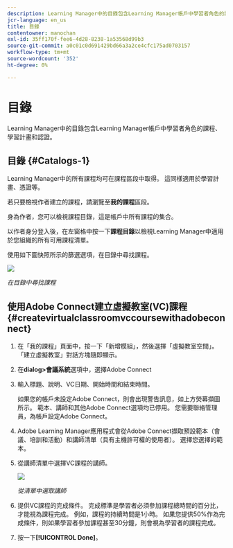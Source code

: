 ```yaml
---
description: Learning Manager中的目錄包含Learning Manager帳戶中學習者角色的課程、學習計畫和認證。
jcr-language: en_us
title: 目錄
contentowner: manochan
exl-id: 35ff170f-fee6-4d28-8238-1a53568d99b3
source-git-commit: a0c01c0d691429bd66a3a2ce4cfc175ad0703157
workflow-type: tm+mt
source-wordcount: '352'
ht-degree: 0%

---
```


# 目錄

Learning Manager中的目錄包含Learning Manager帳戶中學習者角色的課程、學習計畫和認證。

## 目錄 {#Catalogs-1}

Learning Manager中的所有課程均可在課程區段中取得。 這同樣適用於學習計畫、憑證等。

若只要檢視作者建立的課程，請瀏覽至&#x200B;**我的課程**&#x200B;區段。

身為作者，您可以檢視課程目錄，這是帳戶中所有課程的集合。

以作者身分登入後，在左窗格中按一下&#x200B;**課程目錄**&#x200B;以檢視Learning Manager中適用於您組織的所有可用課程清單。

使用如下圖快照所示的篩選選項，在目錄中尋找課程。

![](assets/search-options.png)

*在目錄中尋找課程*

## 使用Adobe Connect建立虛擬教室(VC)課程 {#createvirtualclassroomvccoursewithadobeconnect}

1. 在「我的課程」頁面中，按一下「新增模組」，然後選擇「虛擬教室空間」。 「建立虛擬教室」對話方塊隨即顯示。
1. 在&#x200B;**dialog>會議系統**&#x200B;選項中，選擇Adobe Connect
1. 輸入標題、說明、VC日期、開始時間和結束時間。

   如果您的帳戶未設定Adobe Connect，則會出現警告訊息，如上方熒幕擷圖所示。 範本、講師和其他Adobe Connect選項均已停用。 您需要聯絡管理員，為帳戶設定Adobe Connect。

1. Adobe Learning Manager應用程式會從Adobe Connect擷取預設範本（會議、培訓和活動）和講師清單（具有主機許可權的使用者）。 選擇您選擇的範本。

1. 從講師清單中選擇VC課程的講師。

   ![](assets/choose-instructor.png)

   *從清單中選取講師*

1. 提供VC課程的完成條件。 完成標準是學習者必須參加課程總時間的百分比，才能視為課程完成。 例如，課程的持續時間是1小時。 如果您提供50%作為完成條件，則如果學習者參加課程甚至30分鐘，則會視為學習者的課程完成。

1. 按一下&#x200B;**[!UICONTROL Done]**。
